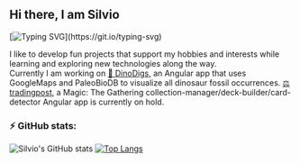 ## Hi there, I am Silvio

[![Typing SVG](https://readme-typing-svg.herokuapp.com/?lines=Bavarian+software+engineer;Full+stack+handy-man;Pop+culture+devourer;Nice+to+meet+you!)](https://git.io/typing-svg)

I like to develop fun projects that support my hobbies and interests while learning and exploring new technologies along the way.  
Currently I am working on [:sauropod: DinoDigs](https://www.whereismydig.at), an Angular app that uses GoogleMaps and PaleoBioDB to visualize all dinosaur fossil occurrences.
[⚖️ tradingpost](https://mtg-tradingpost.com), a Magic: The Gathering collection-manager/deck-builder/card-detector Angular app is currently on hold.

### ⚡ GitHub stats:

![Silvio's GitHub stats](https://github-readme-stats.vercel.app/api?username=sili3011&show_icons=true&theme=dracula&hide_title=true)
[![Top Langs](https://github-readme-stats.vercel.app/api/top-langs/?username=sili3011&layout=compact&theme=dracula)](https://github.com/anuraghazra/github-readme-stats)
